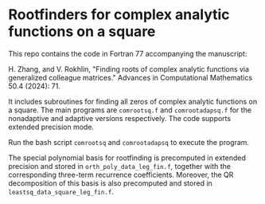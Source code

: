 # Rootfinders for complex analytic functions on a square

This repo contains the code in Fortran 77 accompanying the manuscript:

H. Zhang, and V. Rokhlin, "Finding roots of complex analytic functions via generalized colleague matrices." Advances in Computational Mathematics 50.4 (2024): 71.

It includes subroutines for finding all zeros of complex analytic functions on a square.
The main programs are `comrootsq.f` and `comrootadapsq.f` for the nonadaptive and adaptive versions respectively. The code supports extended precision mode.

Run the bash script `comrootsq` and `comrootadapsq` to execute the program.

The special polynomial basis for rootfinding is precomputed in extended precision and stored in `orth_poly_data_leg_fin.f`, together with the corresponding three-term recurrence coefficients. Moreover, the QR decomposition of this basis is also precomputed and stored in `leastsq_data_square_leg_fin.f`.


